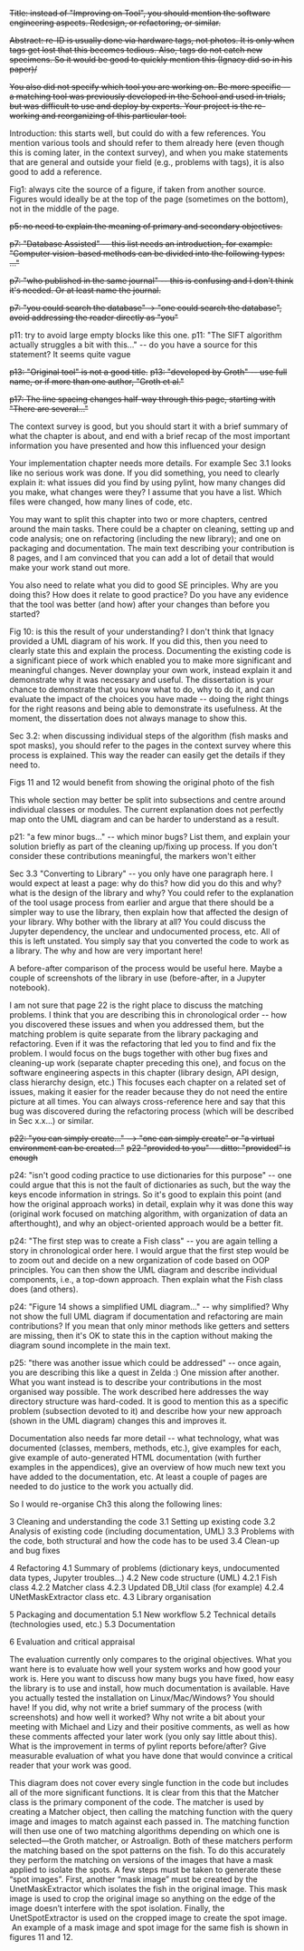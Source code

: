 
~~Title: instead of "Improving on Tool", you should mention the software engineering aspects. Redesign, or refactoring, or similar.~~

~~Abstract: re-ID is usually done via hardware tags, not photos. It is only when tags get lost that this becomes tedious. Also, tags do not catch new specimens. So it would be good to quickly mention this (Ignacy did so in his paper)/~~

~~You also did not specify which tool you are working on. Be more specific -- a matching tool was previously developed in the School and used in trials, but was difficult to use and deploy by experts. Your project is the re-working and reorganizing of this particular tool.~~

Introduction: this starts well, but could do with a few references. You mention various tools and should refer to them already here (even though this is coming later, in the context survey), and when you make statements that are general and outside your field (e.g., problems with tags), it is also good to add a reference.



Fig1: always cite the source of a figure, if taken from another source. Figures would ideally be at the top of the page (sometimes on the bottom), not in the middle of the page.

~~p5: no need to explain the meaning of primary and secondary objectives.~~ 

~~p7: "Database Assisted" -- this list needs an introduction, for example: "Computer vision-based methods can be divided into the following types: ..."~~

~~p7: "who published in the same journal" -- this is confusing and I don't think it's needed. Or at least name the journal.~~

~~p7: "you could search the database" -> "one could search the database", avoid addressing the reader directly as "you"~~

p11: try to avoid large empty blocks like this one.
p11: "The SIFT algorithm actually struggles a bit with this..." -- do you have a source for this statement? It seems quite vague

~~p13: "Original tool" is not a good title.~~
~~p13: "developed by Groth" -- use full name, or if more than one author, "Groth et al."~~

~~p17: The line spacing changes half-way through this page, starting with "There are several..."~~

The context survey is good, but you should start it with a brief summary of what the chapter is about, and end with a brief recap of the most important information you have presented and how this influenced your design

Your implementation chapter needs more details. For example Sec 3.1 looks like no serious work was done. If you did something, you need to clearly explain it: what issues did you find by using pylint, how many changes did you make, what changes were they? I assume that you have a list. Which files were changed, how many lines of code, etc.

You may want to split this chapter into two or more chapters, centred around the main tasks. There could be a chapter on cleaning, setting up and code analysis; one on refactoring (including the new library); and one on packaging and documentation. The main text describing your contribution is 8 pages, and I am convinced that you can add a lot of detail that would make your work stand out more.

You also need to relate what you did to good SE principles. Why are you doing this? How does it relate to good practice? Do you have any evidence that the tool was better (and how) after your changes than before you started?

Fig 10: is this the result of your understanding? I don't think that Ignacy provided a UML diagram of his work. If you did this, then you need to clearly state this and explain the process. Documenting the existing code is a significant piece of work which enabled you to make more significant and meaningful changes. Never downplay your own work, instead explain it and demonstrate why it was necessary and useful. The dissertation is your chance to demonstrate that you know what to do, why to do it, and can evaluate the impact of the choices you have made -- doing the right things for the right reasons and being able to demonstrate its usefulness. At the moment, the dissertation does not always manage to show this.

Sec 3.2: when discussing individual steps of the algorithm (fish masks and spot masks), you should refer to the pages in the context survey where this process is explained. This way the reader can easily get the details if they need to.

Figs 11 and 12 would benefit from showing the original photo of the fish

This whole section may better be split into subsections and centre around individual classes or modules. The current explanation does not perfectly map onto the UML diagram and can be harder to understand as a result.

p21: "a few minor bugs..." -- which minor bugs? List them, and explain your solution briefly as part of the cleaning up/fixing up process. If you don't consider these contributions meaningful, the markers won't either

Sec 3.3 "Converting to Library" -- you only have one paragraph here. I would expect at least a page: why do this? how did you do this and why? what is the design of the library and why? You could refer to the explanation of the tool usage process from earlier and argue that there should be a simpler way to use the library, then explain how that affected the design of your library. Why bother with the library at all? You could discuss the Jupyter dependency, the unclear and undocumented process, etc. All of this is left unstated. You simply say that you converted the code to work as a library. The why and how are very important here!

A before-after comparison of the process would be useful here. Maybe a couple of screenshots of the library in use (before-after, in a Jupyter notebook).

I am not sure that page 22 is the right place to discuss the matching problems. I think that you are describing this in chronological order -- how you discovered these issues and when you addressed them, but the matching problem is quite separate from the library packaging and refactoring. Even if it was the refactoring that led you to find and fix the problem. I would focus on the bugs together with other bug fixes and cleaning-up work (separate chapter preceding this one), and focus on the software engineering aspects in this chapter (library design, API design, class hierarchy design, etc.) This focuses each chapter on a related set of issues, making it easier for the reader because they do not need the entire picture at all times. You can always cross-reference here and say that this bug was discovered during the refactoring process (which will be described in Sec x.x...) or similar.

~~p22: "you can simply create..." --> "one can simply create" or "a virtual environment can be created..."~~
~~p22 "provided to you" -- ditto: "provided" is enough~~

p24: "isn't good coding practice to use dictionaries for this purpose" -- one could argue that this is not the fault of dictionaries as such, but the way the keys encode information in strings. So it's good to explain this point (and how the original approach works) in detail, explain why it was done this way (original work focused on matching algorithm, with organization of data an afterthought), and why an object-oriented approach would be a better fit.

p24: "The first step was to create a Fish class" -- you are again telling a story in chronological order here. I would argue that the first step would be to zoom out and decide on a new organization of code based on OOP principles. You can then show the UML diagram and describe individual components, i.e., a top-down approach. Then explain what the Fish class does (and others).

p24: "Figure 14 shows a simplified UML diagram..." -- why simplified? Why not show the full UML diagram if documentation and refactoring are main contributions? If you mean that only minor methods like getters and setters are missing, then it's OK to state this in the caption without making the diagram sound incomplete in the main text.

p25: "there was another issue which could be addressed" -- once again, you are describing this like a quest in Zelda :) One mission after another. What you want instead is to describe your contributions in the most organised way possible. The work described here addresses the way directory structure was hard-coded. It is good to mention this as a specific problem (subsection devoted to it) and describe how your new approach (shown in the UML diagram) changes this and improves it.

Documentation also needs far more detail -- what technology, what was documented (classes, members, methods, etc.), give examples for each, give example of auto-generated HTML documentation (with further examples in the appendices), give an overview of how much new text you have added to the documentation, etc. At least a couple of pages are needed to do justice to the work you actually did.

So I would re-organise Ch3 this along the following lines:

3 Cleaning and understanding the code
3.1 Setting up existing code
3.2 Analysis of existing code (including documentation, UML)
3.3 Problems with the code, both structural and how the code has to be used
3.4 Clean-up and bug fixes

4 Refactoring
4.1 Summary of problems (dictionary keys, undocumented data types, Jupyter troubles...)
4.2 New code structure (UML)
4.2.1 Fish class
4.2.2 Matcher class
4.2.3 Updated DB_Util class (for example)
4.2.4 UNetMaskExtractor class etc.
4.3 Library organisation

5 Packaging and documentation
5.1 New workflow
5.2 Technical details (technologies used, etc.)
5.3 Documentation

6 Evaluation and critical appraisal


The evaluation currently only compares to the original objectives. What you want here is to evaluate how well your system works and how good your work is. Here you want to discuss how many bugs you have fixed, how easy the library is to use and install, how much documentation is available. Have you actually tested the installation on Linux/Mac/Windows? You should have! If you did, why not write a brief summary of the process (with screenshots) and how well it worked? Why not write a bit about your meeting with Michael and Lizy and their positive comments, as well as how these comments affected your later work (you only say little about this). What is the improvement in terms of pylint reports before/after? Give measurable evaluation of what you have done that would convince a critical reader that your work was good.



This diagram does not cover every single function in the code but includes all of the more significant functions. It is clear from this that the Matcher class is the primary component of the code. The matcher is used by creating a Matcher object, then calling the matching function with the query image and images to match against each passed in. The matching function will then use one of two matching algorithms depending on which one is selected—the Groth matcher, or Astroalign. Both of these matchers perform the matching based on the spot patterns on the fish. To do this accurately they perform the matching on versions of the images that have a mask applied to isolate the spots. A few steps must be taken to generate these “spot images”. First, another “mask image” must be created by the UnetMaskExtractor which isolates the fish in the original image. This mask image is used to crop the original image so anything on the edge of the image doesn’t interfere with the spot isolation. Finally, the UnetSpotExtractor is used on the cropped image to create the spot image.  An example of a mask image and spot image for the same fish is shown in figures 11 and 12.